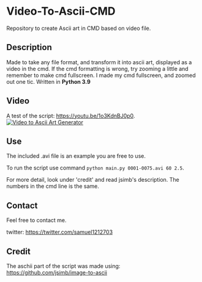 # Video-To-Ascii-CMD
Repository to create Ascii art in CMD based on video file.

## Description
Made to take any file format, and transform it into ascii art, displayed as a video in the cmd. 
If the cmd formatting is wrong, try zooming a little and remember to make cmd fullscreen.
I made my cmd fullscreen, and zoomed out one tic.
Written in **Python 3.9**

## Video
A test of the script: https://youtu.be/1o3KdnBJ0p0. <br/>[![Video to Ascii Art Generator](http://img.youtube.com/vi/1o3KdnBJ0p0/0.jpg)](http://www.youtube.com/watch?v=1o3KdnBJ0p0 "Video to Ascii Art Generator")

## Use
The included .avi file is an example you are free to use. 

To run the script use command ```python main.py 0001-0075.avi 60 2.5```. 

For more detail, look under 'credit' and read jsimb's description. The numbers in the cmd line is the same.

## Contact
Feel free to contact me.

twitter: https://twitter.com/samuel1212703

## Credit
The aschii part of the script was made using: https://github.com/jsimb/image-to-ascii
